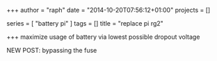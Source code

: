 +++
author = "raph"
date = "2014-10-20T07:56:12+01:00"
projects = []

series = [ "battery pi" ]
tags = []
title = "replace pi rg2"

+++
maximize usage of battery via lowest possible dropout voltage


NEW POST: bypassing the fuse
